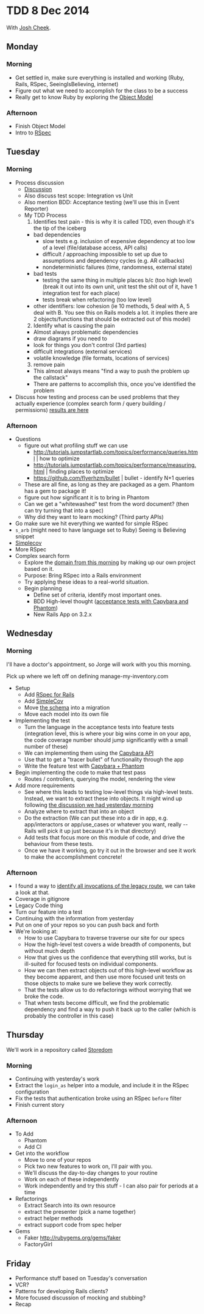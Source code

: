 TDD 8 Dec 2014
==============

With [Josh Cheek](github.com/JoshCheek/).

Monday
------

### Morning

* Get settled in, make sure everything is installed and working (Ruby, Rails, RSpec, SeeingIsBelieving, internet)
* Figure out what we need to accomplish for the class to be a success
* Really get to know Ruby by exploring the [Object Model](https://github.com/JumpstartLab/tdd-class-8-dec/blob/master/8-dec-object-model.rb)

### Afternoon

* Finish Object Model
* Intro to [RSpec](https://github.com/JumpstartLab/tdd-class-8-dec/tree/master/8-dec-playing-with-rspec)



Tuesday
-------

### Morning

* Process discussion
  * [Discussion](http://tutorials.jumpstartlab.com/topics/testing/testing_fundamentals.html)
  * Also discuss test scope: Integration vs Unit
  * Also mention BDD: Acceptance testing (we'll use this in Event Reporter)
  * My TDD Process
    1. Identifies test pain - this is why it is called TDD, even though it's the tip of the iceberg
      * bad dependencies
        * slow tests e.g. inclusion of expensive dependency at too low of a level (file/database access, API calls)
        * difficult / approaching impossible to set up due to assumptions and dependency cycles (e.g. AR callbacks)
        * nondeterministic failures (time, randomness, external state)
      * bad tests
        * testing the same thing in multiple places b/c (too high level) (break it out into its own unit, unit test the shit out of it, have 1 integration test for each place)
        * tests break when refactoring (too low level)
      * other identifiers:
        low cohesion (ie 10 methods, 5 deal with A, 5 deal with B. You see this on Rails models a lot. it implies there are 2 objects/functions that should be extracted out of this model)
    2. Identify what is causing the pain
      * Almost always problematic dependencies
      * draw diagrams if you need to
      * look for things you don't control (3rd parties)
      * difficult integrations (external services)
      * volatile knowledge (file formats, locations of services)
    3. remove pain
      * This almost always means "find a way to push the problem up the callstack"
      * There are patterns to accomplish this, once you've identified the problem
* Discuss how testing and process can be used problems that they actually experience (complex search form / query building / permissions) [results are here](https://github.com/JumpstartLab/tdd-class-8-dec/blob/master/9-dec-search-organization.rb)

### Afternoon

* Questions
  * figure out what profiling stuff we can use
    * http://tutorials.jumpstartlab.com/topics/performance/queries.html   | how to optimize
    * http://tutorials.jumpstartlab.com/topics/performance/measuring.html | finding places to optimize
    * https://github.com/flyerhzm/bullet                                  | bullet - identify N+1 queries
  * These are all fine, as long as they are packaged as a gem. Phantom has a gem to package it!
  * figure out how significant it is to bring in Phantom
  * Can we get a "whitewashed" test from the word document? (then can try turning that into a spec)
  * Why did they want to learn mocking? (Third party APIs)
* Go make sure we hit everything we wanted for simple RSpec
* `s_arb` (might need to have language set to Ruby) Seeing is Believing snippet
* [Simplecov](http://tutorials.jumpstartlab.com/topics/internal_testing/code_coverage.html)
* More RSpec
* Complex search form
  * Explore the [domain from this morning](https://github.com/JumpstartLab/tdd-class-8-dec/blob/master/9-dec-search-organization.rb) by making up our own project based on it.
  * Purpose: Bring RSpec into a Rails environment
  * Try applying these ideas to a real-world situation.
  * Begin planning
    * Define set of criteria, identify most important ones.
    * BDD High-level thought ([acceptance tests with Capybara and Phantom](http://tutorials.jumpstartlab.com/topics/capybara/capybara_and_phantom.html))
    * New Rails App on 3.2.x



Wednesday
---------

### Morning

I'll have a doctor's appointment, so Jorge will work with you this morning.

Pick up where we left off on defining manage-my-inventory.com

* Setup
  * Add [RSpec for Rails](https://github.com/rspec/rspec-rails)
  * Add [SimpleCov](https://github.com/colszowka/simplecov/)
  * Move [the schema](https://github.com/JumpstartLab/tdd-class-8-dec/blob/master/9-dec-manage_my_inventory_dot_com/model_sandbox.rb) into a migration
  * Move each model into its own file
* Implementing the test
  * Turn the language in the acceptance tests into feature tests
    (integration level, this is where your big wins come in on your app, the code coverage number should jump significantly with a small number of these)
  * We can implementing them using the [Capybara API](https://github.com/jnicklas/capybara#using-capybara-with-rspec)
  * Use that to get a "tracer bullet" of functionality through the app
  * Write the feature test with [Capybara + Phantom](http://tutorials.jumpstartlab.com/topics/capybara/capybara_and_phantom.html)
* Begin implementing the code to make that test pass
  * Routes / controllers, querying the model, rendering the view
* Add more requirements
  * See where this leads to testing low-level things via high-level tests.
    Instead, we want to extract these into objects.
    It might wind up following
    [the discussion we had yesterday morning](https://github.com/JumpstartLab/tdd-class-8-dec/blob/master/9-dec-search-organization.rb)
  * Analyze where to extract that into an object
  * Do the extraction (We can put these into a dir in app, e.g. app/interactors or app/use_cases or whatever you want, really -- Rails will pick it up just because it's in that directory)
  * Add tests that focus more on this module of code, and drive the behaviour from these tests.
  * Once we have it working, go try it out in the browser and see it work to make the accomplishment concrete!

### Afternoon

* I found a way to [identify all invocations of the legacy route](https://github.com/JumpstartLab/tdd-class-8-dec/blob/c7966100424bb179064ac05ab395c2f1c0d3e9f7/9-dec-manage_my_inventory_dot_com/config/routes.rb#L57-60), we can take a look at that.
* Coverage in gitignore
* Legacy Code thing
* Turn our feature into a test
* Continuing with the information from yesterday
* Put on one of your repos so you can push back and forth
* We're looking at:
  * How to use Capybara to traverse traverse our site for our specs
  * How the high-level test covers a wide breadth of components, but without much depth
  * How that gives us the confidence that everything still works,
    but is ill-suited for focused tests on individual components.
  * How we can then extract objects out of this high-level workflow as they become apparent,
    and then use more focused unit tests on those objects to make sure we believe they work correctly.
  * That the tests allow us to do refactorings without worrying that we broke the code.
  * That when tests become difficult, we find the problematic dependency and find a way to push it back up to the caller (which is probably the controller in this case)


Thursday
--------

We'll work in a repository called [Storedom](https://github.com/turingschool-examples/storedom)

### Morning

* Continuing with yesterday's work
* Extract the `login_as` helper into a module, and include it in the RSpec configuration
* Fix the tests that authentication broke using an RSpec `before` filter
* Finish current story

### Afternoon

* To Add
  * Phantom
  * Add CI
* Get into the workflow
  * Move to one of your repos
  * Pick two new features to work on, I'll pair with you.
  * We'll discuss the day-to-day changes to your routine
  * Work on each of these independently
  * Work independently and try this stuff - I can also pair for periods at a time
* Refactorings
  * Extract Search into its own resource
  * extract the presenter (pick a name together)
  * extract helper methods
  * extract support code from spec helper
* Gems
  * Faker http://rubygems.org/gems/faker
  * FactoryGirl


Friday
------

* Performance stuff based on Tuesday's conversation
* VCR?
* Patterns for developing Rails clients?
* More focused discussion of mocking and stubbing?
* Recap